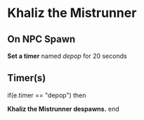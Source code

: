# Khaliz the Mistrunner


## On NPC Spawn

**Set a timer** named *depop* for 20 seconds


## Timer(s)

if(e.timer == "depop") then


**Khaliz the Mistrunner despawns.**
end
